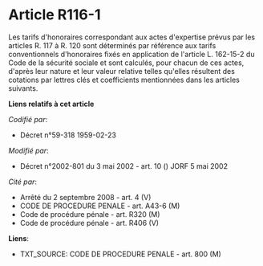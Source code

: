 # Article R116-1

Les tarifs d'honoraires correspondant aux actes d'expertise prévus par les articles R. 117 à R. 120 sont déterminés par
référence aux tarifs conventionnels d'honoraires fixés en application de l'article L. 162-15-2 du Code de la sécurité sociale
et sont calculés, pour chacun de ces actes, d'après leur nature et leur valeur relative telles qu'elles résultent des
cotations par lettres clés et coefficients mentionnées dans les articles suivants.

**Liens relatifs à cet article**

_Codifié par_:

  - Décret n°59-318 1959-02-23

_Modifié par_:

  - Décret n°2002-801 du 3 mai 2002 - art. 10 () JORF 5 mai 2002

_Cité par_:

  - Arrêté du 2 septembre 2008 - art. 4 (V)
  - CODE DE PROCEDURE PENALE - art. A43-6 (M)
  - Code de procédure pénale - art. R320 (M)
  - Code de procédure pénale - art. R406 (V)

**Liens**:

  - TXT_SOURCE: CODE DE PROCEDURE PENALE - art. 800 (M)
